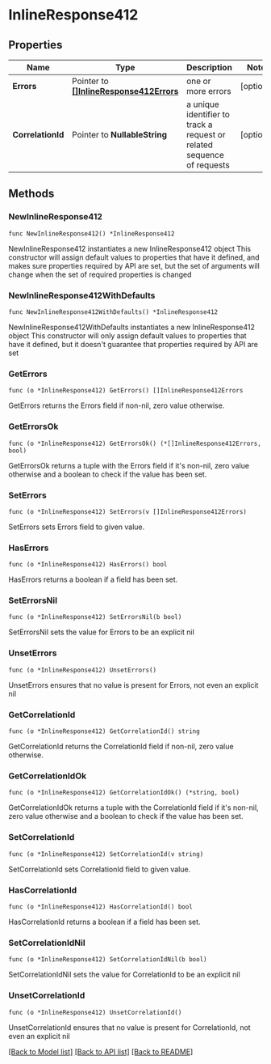 # InlineResponse412

## Properties

Name | Type | Description | Notes
------------ | ------------- | ------------- | -------------
**Errors** | Pointer to [**[]InlineResponse412Errors**](inline_response_412_errors.md) | one or more errors | [optional] 
**CorrelationId** | Pointer to **NullableString** | a unique identifier to track a request or related sequence of requests | [optional] 

## Methods

### NewInlineResponse412

`func NewInlineResponse412() *InlineResponse412`

NewInlineResponse412 instantiates a new InlineResponse412 object
This constructor will assign default values to properties that have it defined,
and makes sure properties required by API are set, but the set of arguments
will change when the set of required properties is changed

### NewInlineResponse412WithDefaults

`func NewInlineResponse412WithDefaults() *InlineResponse412`

NewInlineResponse412WithDefaults instantiates a new InlineResponse412 object
This constructor will only assign default values to properties that have it defined,
but it doesn't guarantee that properties required by API are set

### GetErrors

`func (o *InlineResponse412) GetErrors() []InlineResponse412Errors`

GetErrors returns the Errors field if non-nil, zero value otherwise.

### GetErrorsOk

`func (o *InlineResponse412) GetErrorsOk() (*[]InlineResponse412Errors, bool)`

GetErrorsOk returns a tuple with the Errors field if it's non-nil, zero value otherwise
and a boolean to check if the value has been set.

### SetErrors

`func (o *InlineResponse412) SetErrors(v []InlineResponse412Errors)`

SetErrors sets Errors field to given value.

### HasErrors

`func (o *InlineResponse412) HasErrors() bool`

HasErrors returns a boolean if a field has been set.

### SetErrorsNil

`func (o *InlineResponse412) SetErrorsNil(b bool)`

 SetErrorsNil sets the value for Errors to be an explicit nil

### UnsetErrors
`func (o *InlineResponse412) UnsetErrors()`

UnsetErrors ensures that no value is present for Errors, not even an explicit nil
### GetCorrelationId

`func (o *InlineResponse412) GetCorrelationId() string`

GetCorrelationId returns the CorrelationId field if non-nil, zero value otherwise.

### GetCorrelationIdOk

`func (o *InlineResponse412) GetCorrelationIdOk() (*string, bool)`

GetCorrelationIdOk returns a tuple with the CorrelationId field if it's non-nil, zero value otherwise
and a boolean to check if the value has been set.

### SetCorrelationId

`func (o *InlineResponse412) SetCorrelationId(v string)`

SetCorrelationId sets CorrelationId field to given value.

### HasCorrelationId

`func (o *InlineResponse412) HasCorrelationId() bool`

HasCorrelationId returns a boolean if a field has been set.

### SetCorrelationIdNil

`func (o *InlineResponse412) SetCorrelationIdNil(b bool)`

 SetCorrelationIdNil sets the value for CorrelationId to be an explicit nil

### UnsetCorrelationId
`func (o *InlineResponse412) UnsetCorrelationId()`

UnsetCorrelationId ensures that no value is present for CorrelationId, not even an explicit nil

[[Back to Model list]](../README.md#documentation-for-models) [[Back to API list]](../README.md#documentation-for-api-endpoints) [[Back to README]](../README.md)


